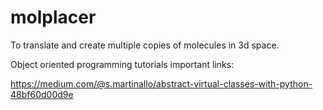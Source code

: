 # molplacer

To translate and create multiple copies of molecules in 3d space.

Object oriented programming tutorials important links:

https://medium.com/@s.martinallo/abstract-virtual-classes-with-python-48bf60d00d9e
